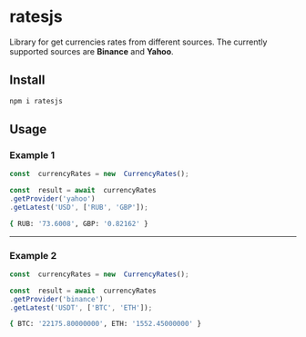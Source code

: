 
# ratesjs

Library for get currencies rates from different sources. The currently supported sources are **Binance** and **Yahoo**.

## Install

```sh
npm i ratesjs
```

## Usage

### Example 1

````typescript
const  currencyRates = new  CurrencyRates();

const  result = await  currencyRates
.getProvider('yahoo')
.getLatest('USD', ['RUB', 'GBP']);
````

```sh
{ RUB: '73.6008', GBP: '0.82162' }
```

--------------

### Example 2
````typescript
const  currencyRates = new  CurrencyRates();

const  result = await  currencyRates
.getProvider('binance')
.getLatest('USDT', ['BTC', 'ETH']);
````

```sh
{ BTC: '22175.80000000', ETH: '1552.45000000' }
```